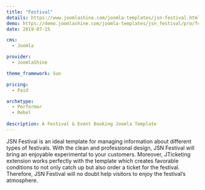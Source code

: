 ```yaml
---
title: "Festival"
details: https://www.joomlashine.com/joomla-templates/jsn-festival.html
demo: https://demo.joomlashine.com/joomla-templates/jsn_festival/pro/festival/
date: 2019-07-15

cms: 
  - Joomla

provider: 
  - JoomlaShine

theme_framework: Sun

pricing:
  - Paid

archetype:
  - Performer
  - Rebel
  
description: A Festival & Event Booking Joomla Template
---
```


JSN Festival is an ideal template for managing information about different types of festivals. With the clean and professional design, JSN Festival will bring an enjoyable experimental to your customers. Moreover, JTicketing extension works perfectly with the template which creates favorable conditions to not only catch up but also order a ticket for the festival. Therefore, JSN Festival will no doubt help visitors to enjoy the festival’s atmosphere.
